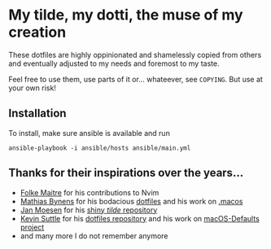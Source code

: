 # My tilde, my dotti, the muse of my creation

These dotfiles are highly oppinionated and shamelessly copied from others and eventually
adjusted to my needs and foremost to my taste.

Feel free to use them, use parts of it or... whateever, see `COPYING`. But use
at your own risk!

## Installation

To install, make sure ansible is available and run

 `ansible-playbook -i ansible/hosts ansible/main.yml`

## Thanks for their inspirations over the years…

* [Folke Maitre](https://github.com/folke) for his contributions to Nvim
* [Mathias Bynens](https://mths.be/) for his bodacious
  [dotfiles](https://github.com/mathiasbynens/dotfiles) and his work on [.macos](https://github.com/mathiasbynens/dotfiles/blob/main/.macos)
* [Jan Moesen](http://jan.moesen.nu/) for his [shiny _tilde_ repository](https://github.com/janmoesen/tilde)
* [Kevin Suttle](http://kevinsuttle.com/) for his
  [dotfiles repository](https://github.com/kevinSuttle/dotfiles) and his work on
  [macOS-Defaults project](https://github.com/kevinSuttle/macOS-Defaults)
* and many more I do not remember anymore
